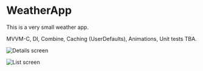 # WeatherApp
This is a very small weather app. 

MVVM-C, DI, Combine, Caching (UserDefaults), Animations, Unit tests
TBA.

![Details screen](https://github.com/user-attachments/assets/9f8aa51a-1759-44c4-a12d-bacc815652d2)

![List screen](https://github.com/user-attachments/assets/c92c44a5-cb4f-4e48-a0ec-1e7d807940ca)
